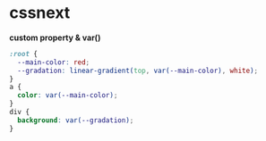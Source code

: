 # cssnext 

__custom property & var()__

```css
:root {
  --main-color: red;
  --gradation: linear-gradient(top, var(--main-color), white);
}
a {
  color: var(--main-color);
}
div {
  background: var(--gradation);
}
```
